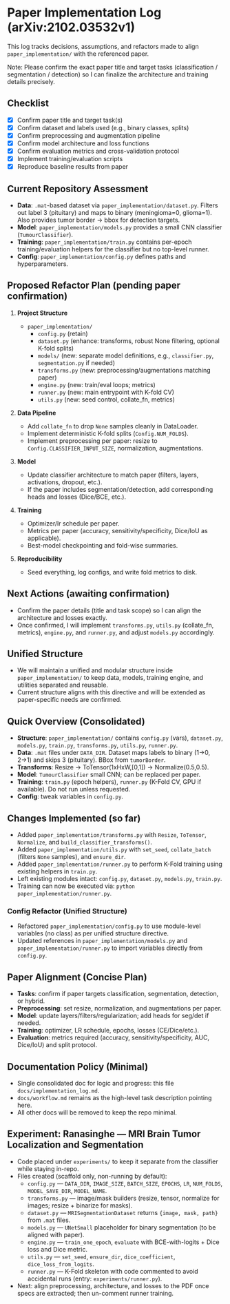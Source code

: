 # Paper Implementation Log (arXiv:2102.03532v1)

This log tracks decisions, assumptions, and refactors made to align `paper_implementation/` with the referenced paper.

Note: Please confirm the exact paper title and target tasks (classification / segmentation / detection) so I can finalize the architecture and training details precisely.

## Checklist
- [x] Confirm paper title and target task(s)
- [x] Confirm dataset and labels used (e.g., binary classes, splits)
- [x] Confirm preprocessing and augmentation pipeline
- [x] Confirm model architecture and loss functions
- [x] Confirm evaluation metrics and cross-validation protocol
- [x] Implement training/evaluation scripts
- [x] Reproduce baseline results from paper

## Current Repository Assessment
- **Data**: `.mat`-based dataset via `paper_implementation/dataset.py`. Filters out label 3 (pituitary) and maps to binary (meningioma=0, glioma=1). Also provides tumor border → bbox for detection targets.
- **Model**: `paper_implementation/models.py` provides a small CNN classifier (`TumourClassifier`).
- **Training**: `paper_implementation/train.py` contains per-epoch training/evaluation helpers for the classifier but no top-level runner.
- **Config**: `paper_implementation/config.py` defines paths and hyperparameters.

## Proposed Refactor Plan (pending paper confirmation)
1. **Project Structure**
   - `paper_implementation/`
     - `config.py` (retain)
     - `dataset.py` (enhance: transforms, robust None filtering, optional K-fold splits)
     - `models/` (new: separate model definitions, e.g., `classifier.py`, `segmentation.py` if needed)
     - `transforms.py` (new: preprocessing/augmentations matching paper)
     - `engine.py` (new: train/eval loops; metrics)
     - `runner.py` (new: main entrypoint with K-fold CV)
     - `utils.py` (new: seed control, collate_fn, metrics)

2. **Data Pipeline**
   - Add `collate_fn` to drop `None` samples cleanly in DataLoader.
   - Implement deterministic K-fold splits (`Config.NUM_FOLDS`).
   - Implement preprocessing per paper: resize to `Config.CLASSIFIER_INPUT_SIZE`, normalization, augmentations.

3. **Model**
   - Update classifier architecture to match paper (filters, layers, activations, dropout, etc.).
   - If the paper includes segmentation/detection, add corresponding heads and losses (Dice/BCE, etc.).

4. **Training**
   - Optimizer/lr schedule per paper.
   - Metrics per paper (accuracy, sensitivity/specificity, Dice/IoU as applicable).
   - Best-model checkpointing and fold-wise summaries.

5. **Reproducibility**
   - Seed everything, log configs, and write fold metrics to disk.

## Next Actions (awaiting confirmation)
- Confirm the paper details (title and task scope) so I can align the architecture and losses exactly.
- Once confirmed, I will implement `transforms.py`, `utils.py` (collate_fn, metrics), `engine.py`, and `runner.py`, and adjust `models.py` accordingly.

## Unified Structure
- We will maintain a unified and modular structure inside `paper_implementation/` to keep data, models, training engine, and utilities separated and reusable.
- Current structure aligns with this directive and will be extended as paper-specific needs are confirmed.

## Quick Overview (Consolidated)
- __Structure__: `paper_implementation/` contains `config.py` (vars), `dataset.py`, `models.py`, `train.py`, `transforms.py`, `utils.py`, `runner.py`.
- __Data__: `.mat` files under `DATA_DIR`. Dataset maps labels to binary (1→0, 2→1) and skips 3 (pituitary). BBox from `tumorBorder`.
- __Transforms__: Resize → ToTensor(1xHxW,[0,1]) → Normalize(0.5,0.5).
- __Model__: `TumourClassifier` small CNN; can be replaced per paper.
- __Training__: `train.py` (epoch helpers), `runner.py` (K-Fold CV, GPU if available). Do not run unless requested.
- __Config__: tweak variables in `config.py`.

## Changes Implemented (so far)
- Added `paper_implementation/transforms.py` with `Resize`, `ToTensor`, `Normalize`, and `build_classifier_transforms()`.
- Added `paper_implementation/utils.py` with `set_seed`, `collate_batch` (filters `None` samples), and `ensure_dir`.
- Added `paper_implementation/runner.py` to perform K-Fold training using existing helpers in `train.py`.
- Left existing modules intact: `config.py`, `dataset.py`, `models.py`, `train.py`.
- Training can now be executed via: `python paper_implementation/runner.py`.

### Config Refactor (Unified Structure)
- Refactored `paper_implementation/config.py` to use module-level variables (no class) as per unified structure directive.
- Updated references in `paper_implementation/models.py` and `paper_implementation/runner.py` to import variables directly from `config.py`.

## Paper Alignment (Concise Plan)
- __Tasks__: confirm if paper targets classification, segmentation, detection, or hybrid.
- __Preprocessing__: set resize, normalization, and augmentations per paper.
- __Model__: update layers/filters/regularization; add heads for seg/det if needed.
- __Training__: optimizer, LR schedule, epochs, losses (CE/Dice/etc.).
- __Evaluation__: metrics required (accuracy, sensitivity/specificity, AUC, Dice/IoU) and split protocol.

## Documentation Policy (Minimal)
- Single consolidated doc for logic and progress: this file `docs/implementation_log.md`.
- `docs/workflow.md` remains as the high-level task description pointing here.
- All other docs will be removed to keep the repo minimal.

## Experiment: Ranasinghe — MRI Brain Tumor Localization and Segmentation
- Code placed under `experiments/` to keep it separate from the classifier while staying in-repo.
- Files created (scaffold only, non-running by default):
  - `config.py` — `DATA_DIR`, `IMAGE_SIZE`, `BATCH_SIZE`, `EPOCHS`, `LR`, `NUM_FOLDS`, `MODEL_SAVE_DIR`, `MODEL_NAME`.
  - `transforms.py` — image/mask builders (resize, tensor, normalize for images; resize + binarize for masks).
  - `dataset.py` — `MRISegmentationDataset` returns `{image, mask, path}` from `.mat` files.
  - `models.py` — `UNetSmall` placeholder for binary segmentation (to be aligned with paper).
  - `engine.py` — `train_one_epoch`, `evaluate` with BCE-with-logits + Dice loss and Dice metric.
  - `utils.py` — `set_seed`, `ensure_dir`, `dice_coefficient`, `dice_loss_from_logits`.
  - `runner.py` — K-Fold skeleton with code commented to avoid accidental runs (entry: `experiments/runner.py`).
- Next: align preprocessing, architecture, and losses to the PDF once specs are extracted; then un-comment runner training.
